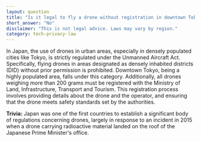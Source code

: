 ```yaml
---
layout: question
title: "Is it legal to fly a drone without registration in downtown Tokyo?"
short_answer: "No"
disclaimer: "This is not legal advice. Laws may vary by region."
category: tech-privacy-law
---
```

In Japan, the use of drones in urban areas, especially in densely populated cities like Tokyo, is strictly regulated under the Unmanned Aircraft Act. Specifically, flying drones in areas designated as densely inhabited districts (DID) without prior permission is prohibited. Downtown Tokyo, being a highly populated area, falls under this category. Additionally, all drones weighing more than 200 grams must be registered with the Ministry of Land, Infrastructure, Transport and Tourism. This registration process involves providing details about the drone and the operator, and ensuring that the drone meets safety standards set by the authorities.

**Trivia:** Japan was one of the first countries to establish a significant body of regulations concerning drones, largely in response to an incident in 2015 when a drone carrying radioactive material landed on the roof of the Japanese Prime Minister's office.
